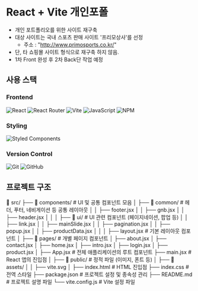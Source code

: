 # React + Vite 개인포폴
- 개인 포트폴리오를 위한 사이트 재구축 
- 대상 사이트는 국내 스포츠 판매 사이트 '프리모상사'를 선정
  - 주소 : "http://www.primosports.co.kr/"
- 단, 타 쇼핑몰 사이트 형식으로 재구축 하지 않음.
- 1차 Front 완성 후 2차 Back단 작업 예정 


## 사용 스택 
  ### Frontend
![React](https://img.shields.io/badge/React-61DAFB?style=flat-square&logo=React&logoColor=black)
![React Router](https://img.shields.io/badge/React_Router-CA4245?style=flat-square&logo=react-router&logoColor=white)
![Vite](https://img.shields.io/badge/Vite-646CFF?style=flat-square&logo=Vite&logoColor=white)
![JavaScript](https://img.shields.io/badge/JavaScript-F7DF1E?style=flat-square&logo=javascript&logoColor=black)
![NPM](https://img.shields.io/badge/NPM-CB3837?style=flat-square&logo=npm&logoColor=white)

  ### Styling
![Styled Components](https://img.shields.io/badge/Styled_Components-DB7093?style=flat-square&logo=styled-components&logoColor=white)

  ### Version Control
![Git](https://img.shields.io/badge/Git-F05032?style=flat-square&logo=git&logoColor=white)
![GitHub](https://img.shields.io/badge/GitHub-181717?style=flat-square&logo=github&logoColor=white)


## 프로젝트 구조
📁 src/ ├── 📁 components/ # UI 및 공통 컴포넌트 모음 │ ├── 📁 common/ # 헤더, 푸터, 네비게이션 등 공통 레이아웃 │ │ ├── footer.jsx │ │ ├── gnb.jsx │ │ ├── header.jsx │ │ │ ├── 📁 ui/ # UI 관련 컴포넌트 (페이지네이션, 팝업 등) │ │ ├── link.jsx │ │ ├── mainSlide.jsx │ │ ├── pagination.jsx │ │ ├── popup.jsx │ │ ├── productData.jsx │ │ │ ├── layout.jsx # 기본 레이아웃 컴포넌트 │ ├── 📁 pages/ # 개별 페이지 컴포넌트 │ ├── about.jsx │ ├── contact.jsx │ ├── home.jsx │ ├── intro.jsx │ ├── login.jsx │ ├── product.jsx │ ├── App.jsx # 전체 애플리케이션의 루트 컴포넌트 ├── main.jsx # React 앱의 진입점 │ ├── 📁 public/ # 정적 파일 (이미지, 폰트 등) │ ├── 📁 assets/ │ │ ├── vite.svg │ ├── index.html # HTML 진입점 ├── index.css # 전역 스타일 ├── package.json # 프로젝트 설정 및 종속성 관리 ├── README.md # 프로젝트 설명 파일 └── vite.config.js # Vite 설정 파일